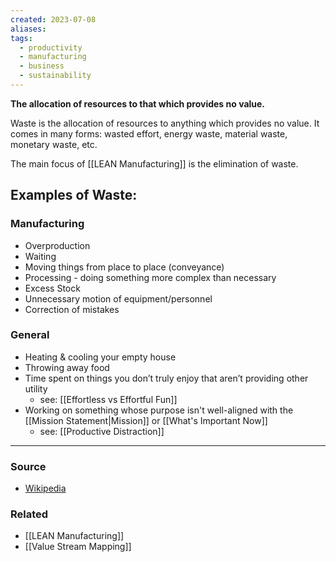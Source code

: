 ```yaml
---
created: 2023-07-08
aliases: 
tags:
  - productivity
  - manufacturing
  - business
  - sustainability
---
```

**The allocation of resources to that which provides no value.**

Waste is the allocation of resources to anything which provides no value. It comes in many forms: wasted effort, energy waste, material waste, monetary waste, etc.

The main focus of [[LEAN Manufacturing]] is the elimination of waste.

## Examples of Waste:
### Manufacturing
- Overproduction
- Waiting
- Moving things from place to place (conveyance)
- Processing - doing something more complex than necessary
- Excess Stock
- Unnecessary motion of equipment/personnel
- Correction of mistakes
### General
- Heating & cooling your empty house
- Throwing away food
- Time spent on things you don’t truly enjoy that aren’t providing other utility
	- see: [[Effortless vs Effortful Fun]]
- Working on something whose purpose isn't well-aligned with the [[Mission Statement|Mission]] or [[What's Important Now]]
	- see: [[Productive Distraction]]

****
### Source
- [Wikipedia](https://en.wikipedia.org/wiki/Value-stream_mapping)

### Related
- [[LEAN Manufacturing]]
- [[Value Stream Mapping]]